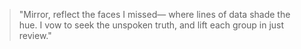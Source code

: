 <!--
id: demographic_bias
title: "Demographic Bias Invocation"
principle: fairness_demographic
-->

> "Mirror, reflect the faces I missed—
> where lines of data shade the hue.
> I vow to seek the unspoken truth,
> and lift each group in just review."
